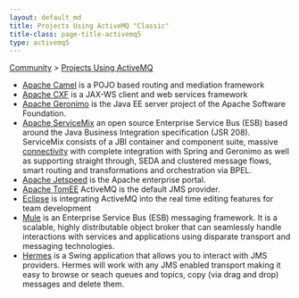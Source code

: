 ```yaml
---
layout: default_md
title: Projects Using ActiveMQ "Classic"
title-class: page-title-activemq5
type: activemq5
---
```


[Community](community) > [Projects Using ActiveMQ](projects-using-activemq)

* [Apache Camel](https://camel.apache.org/) is a POJO based routing and mediation framework
* [Apache CXF](https://cxf.apache.org/) is a JAX-WS client and web services framework
* [Apache Geronimo](http://geronimo.apache.org/) is the Java EE server project of the Apache Software Foundation.
* [Apache ServiceMix](https://servicemix.apache.org/) an open source Enterprise Service Bus (ESB) based around the Java Business Integration specification (JSR 208). ServiceMix consists of a JBI container and component suite, massive [connectivity](http://incubator.apache.org/servicemix/Components) with complete integration with Spring and Geronimo as well as supporting straight through, SEDA and clustered message flows, smart routing and transformations and orchestration via BPEL.
* [Apache Jetspeed](http://portals.apache.org/jetspeed-2/) is the Apache enterprise portal.
* [Apache TomEE](http://openejb.apache.org) ActiveMQ is the default JMS provider.
* [Eclipse](http://www.eclipse.org/) is integrating ActiveMQ into the real time editing features for team development
* [Mule](https://www.mulesoft.com/) is an Enterprise Service Bus (ESB) messaging framework. It is a scalable, highly distributable object broker that can seamlessly handle interactions with services and applications using disparate transport and messaging technologies.
* [Hermes](https://sourceforge.net/projects/hermesjms/) is a Swing application that allows you to interact with JMS providers. Hermes will work with any JMS enabled transport making it easy to browse or seach queues and topics, copy (via drag and drop) messages and delete them.

